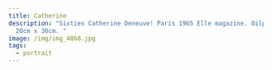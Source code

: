 ```yaml
---
title: Catherine
description: "Sixties Catherine Deneuve! Paris 1965 Elle magazine. Oilpainting
  20cm x 30cm. "
image: /img/img_4868.jpg
tags:
  - portrait
---
```

